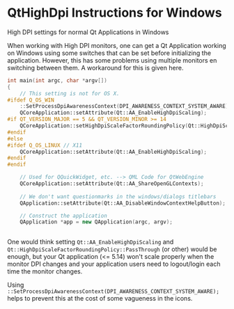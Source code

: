 # QtHighDpi Instructions for Windows
High DPI settings for normal Qt Applications in Windows

When working with High DPI monitors, one can get a Qt Application working on Windows using some switches that can be set before initializing the application. However, this has some problems using multiple monitors en switching between them. A workaround for this is given here.

```c++
int main(int argc, char *argv[])
{
    // This setting is not for OS X.
#ifdef Q_OS_WIN
    ::SetProcessDpiAwarenessContext(DPI_AWARENESS_CONTEXT_SYSTEM_AWARE);
    QCoreApplication::setAttribute(Qt::AA_EnableHighDpiScaling);
#if QT_VERSION_MAJOR == 5 && QT_VERSION_MINOR >= 14
    QCoreApplication::setHighDpiScaleFactorRoundingPolicy(Qt::HighDpiScaleFactorRoundingPolicy::PassThrough);
#endif
#else
#ifdef Q_OS_LINUX // X11
    QCoreApplication::setAttribute(Qt::AA_EnableHighDpiScaling);
#endif
#endif

    // Used for QQuickWidget, etc. --> QML Code for QtWebEngine
    QCoreApplication::setAttribute(Qt::AA_ShareOpenGLContexts);
    
    // We don't want questionmarks in the windows/dialogs titlebars
    QApplication::setAttribute(Qt::AA_DisableWindowContextHelpButton);

    // Construct the application
    QApplication *app = new QApplication(argc, argv);
    
 ```
 
One would think setting `Qt::AA_EnableHighDpiScaling` and `Qt::HighDpiScaleFactorRoundingPolicy::PassThrough` (or other) would be enough, but your Qt application (<= 5.14) won't scale properly when the monitor DPI changes and your application users need to logout/login each time the monitor changes. 

Using `::SetProcessDpiAwarenessContext(DPI_AWARENESS_CONTEXT_SYSTEM_AWARE);` helps to prevent this at the cost of some vagueness in the icons. 
